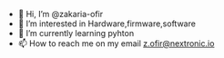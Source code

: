 - 👋 Hi, I’m @zakaria-ofir
- 👀 I’m interested in Hardware,firmware,software
- 🌱 I’m currently learning pyhton
- 📫 How to reach me on my email z.ofir@nextronic.io

<!---
zakaria-ofir/zakaria-ofir is a ✨ special ✨ repository because its `README.md` (this file) appears on your GitHub profile.
You can click the Preview link to take a look at your changes.
--->
